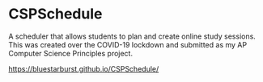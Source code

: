 # CSPSchedule

A scheduler that allows students to plan and create online study sessions. This was created over the COVID-19 lockdown and submitted as my AP Computer Science Principles project.

https://bluestarburst.github.io/CSPSchedule/
